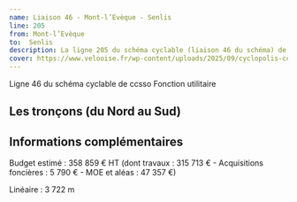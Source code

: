 ```yaml
---
name: Liaison 46 - Mont-l’Evèque - Senlis
line: 205
from: Mont-l’Evèque
to:  Senlis 
description: La ligne 205 du schéma cyclable (liaison 46 du schéma) de ccsso reliera Mont-l’Evèque à Senlis 
cover: https://www.velooise.fr/wp-content/uploads/2025/09/cyclopolis-ccsso-205.jpg
---
```

Ligne 46 du schéma cyclable de ccsso
Fonction utilitaire
## Les tronçons (du Nord au Sud)

## Informations complémentaires

Budget estimé : 358 859 € HT (dont travaux : 315 713 € - Acquisitions foncières : 5 790 € - MOE et aléas : 47 357 €)

Linéaire : 3 722 m

